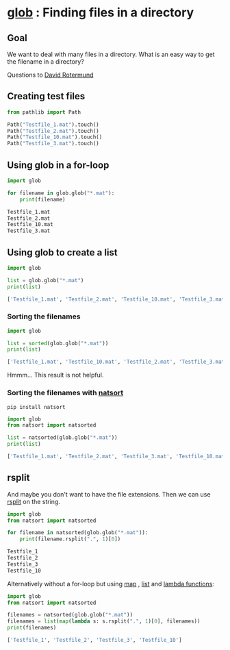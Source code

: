 # [glob](https://docs.python.org/3/library/glob.html) : Finding files in a directory

## Goal
We want to deal with many files in a directory. What is an easy way to get the filename in a directory?

Questions to [David Rotermund](mailto:davrot@uni-bremen.de)

## Creating test files

```python
from pathlib import Path

Path("Testfile_1.mat").touch()
Path("Testfile_2.mat").touch()
Path("Testfile_10.mat").touch()
Path("Testfile_3.mat").touch()
```

## Using glob in a for-loop

```python
import glob

for filename in glob.glob("*.mat"):
    print(filename)
```

```python console
Testfile_1.mat
Testfile_2.mat
Testfile_10.mat
Testfile_3.mat
```

## Using glob to create a list

```python
import glob

list = glob.glob("*.mat")
print(list)
```

```python
['Testfile_1.mat', 'Testfile_2.mat', 'Testfile_10.mat', 'Testfile_3.mat']
```

### Sorting the filenames

```python
import glob

list = sorted(glob.glob("*.mat"))
print(list)
```

```python
['Testfile_1.mat', 'Testfile_10.mat', 'Testfile_2.mat', 'Testfile_3.mat']
```
Hmmm... This result is not helpful.

### Sorting the filenames with [natsort](https://pypi.org/project/natsort/)

```shell
pip install natsort
```

```python
import glob
from natsort import natsorted

list = natsorted(glob.glob("*.mat"))
print(list)
```

```python
['Testfile_1.mat', 'Testfile_2.mat', 'Testfile_3.mat', 'Testfile_10.mat']
```

## rsplit 

And maybe you don't want to have the file extensions. Then we can use [rsplit](https://docs.python.org/3/library/stdtypes.html#str.rsplit) on the string.

```python
import glob
from natsort import natsorted

for filename in natsorted(glob.glob("*.mat")):
    print(filename.rsplit(".", 1)[0])
```

```python
Testfile_1
Testfile_2
Testfile_3
Testfile_10
```

Alternatively without a for-loop but using [map](https://docs.python.org/3/library/functions.html#map) ,  [list](https://docs.python.org/3/library/functions.html#func-list) and [lambda functions](https://docs.python.org/3/reference/expressions.html#lambda):

```python
import glob
from natsort import natsorted

filenames = natsorted(glob.glob("*.mat"))
filenames = list(map(lambda s: s.rsplit(".", 1)[0], filenames))
print(filenames)
```

```python
['Testfile_1', 'Testfile_2', 'Testfile_3', 'Testfile_10']
```

